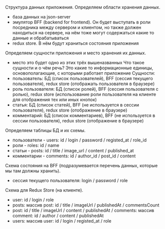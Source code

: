 Структура данных приложения.
   Определяем области хранения данных.
-   база данных на json-server
-   эмулятор BFF (backend for frontend). Он будет выступать в роли посредника между сервером и клиентом, но также должен находиться на сервере, на нём тоже могут содержаться какие то данные и обрабатываться
-   redux store. В нём будут храниться состояния приложения

Определяем сущности приложения и место хранения их данных.
-   место это будет одно из этих трёх вышеназванных
    Что такое сущности и о чём речь? Это какие то информационные единицы, основополагающие, с которыми работает приложение
    Сущности:
-   пользователь: БД (список пользователей), BFF (сессия текущего пользователя), redux store (отображать пользователя в браузере)
-   роль пользователя: БД (список ролей), BFF (сессия пользователя с ролью), redux store (использование роли пользователя на клиенте для отображения тех или иных кнопок)
-   статья: БД (список статей), BFF (не используется в сессии пользователя), redux store (отображение в браузере)
-   комментарий: БД (список комментариев), BFF (не используется в сессии пользователя), redux store (отображение в браузере)

Определяем таблицы БД и их схемы.
-   пользователи - users: id / login / password / registed_at / role_id
-   роли - roles: id / name
-   статьи - posts: id / title / image_url / content / published_at
-   комментарии - comments: id / author_id / post_id / content

Схема состояния на BFF (подразумевается перечень данных, которые мы там должны хранить).
-   сессия текущего пользователя: login / password / role

Cхема для Redux Store (на клиенте).
-   user: id / login / role
-   posts: массив post: id / title / imageUrl / publishedAt / commentsCount
-   post: id / title / imageUrl / content / publishedAt / comments: массив comment: id / author / content / publishedAt
-   users: массив user: id / login / registed_at / role

